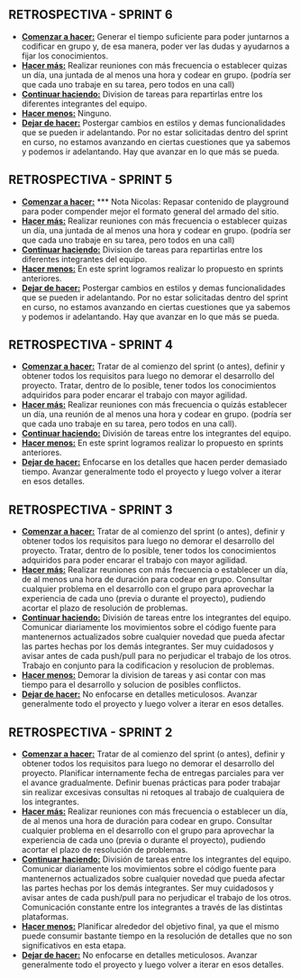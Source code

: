 ## RETROSPECTIVA - SPRINT 6

- **<u>Comenzar a hacer:</u>** Generar el tiempo suficiente para poder juntarnos a codificar en grupo y, de esa manera, poder ver las dudas y ayudarnos a fijar los conocimientos.
- **<u>Hacer más:</u>** Realizar reuniones con más frecuencia o establecer quizas un día, una juntada de al menos una hora y codear en grupo. (podría ser que cada uno trabaje en su tarea, pero todos en una call)
- **<u>Continuar haciendo:</u>** Division de tareas para repartirlas entre los diferentes integrantes del equipo. 
- **<u>Hacer menos:</u>** Ninguno.
- **<u>Dejar de hacer:</u>** Postergar cambios en estilos y demas funcionalidades que se pueden ir adelantando. Por no estar solicitadas dentro del sprint en curso, no estamos avanzando en ciertas cuestiones que 
  ya sabemos y podemos ir adelantando. Hay que avanzar en lo que más se pueda.

## RETROSPECTIVA - SPRINT 5

- **<u>Comenzar a hacer:</u>** *** Nota Nicolas: Repasar contenido de playground para poder compender mejor el formato general del armado del sitio.
- **<u>Hacer más:</u>** Realizar reuniones con más frecuencia o establecer quizas un día, una juntada de al menos una hora y codear en grupo. (podría ser que cada uno trabaje en su tarea, pero todos en una call)
- **<u>Continuar haciendo:</u>** Division de tareas para repartirlas entre los diferentes integrantes del equipo. 
- **<u>Hacer menos:</u>** En este sprint logramos realizar lo propuesto en sprints anteriores.
- **<u>Dejar de hacer:</u>** Postergar cambios en estilos y demas funcionalidades que se pueden ir adelantando. Por no estar solicitadas dentro del sprint en curso, no estamos avanzando en ciertas cuestiones que 
  ya sabemos y podemos ir adelantando. Hay que avanzar en lo que más se pueda.



## RETROSPECTIVA - SPRINT 4

- **<u>Comenzar a hacer:</u>** Tratar de al comienzo del sprint (o antes), definir y obtener todos los requisitos para luego no demorar el desarrollo del proyecto. Tratar, dentro de lo posible, tener todos los conocimientos adquiridos para poder encarar el trabajo con mayor agilidad.
- **<u>Hacer más:</u>** Realizar reuniones con más frecuencia o quizás establecer un día, una reunión de al menos una hora y codear en grupo. (podría ser que cada uno trabaje en su tarea, pero todos en una call).
- **<u>Continuar haciendo:</u>** División de tareas entre los integrantes del equipo. 
- **<u>Hacer menos:</u>** En este sprint logramos realizar lo propuesto en sprints anteriores.
- **<u>Dejar de hacer:</u>** Enfocarse en los detalles que hacen perder demasiado tiempo. Avanzar generalmente todo el proyecto y luego volver a iterar en esos detalles.



## RETROSPECTIVA - SPRINT 3

- **<u>Comenzar a hacer:</u>** Tratar de al comienzo del sprint (o antes), definir y obtener todos los requisitos para luego no demorar el desarrollo del proyecto. Tratar, dentro de lo posible, tener todos los conocimientos adquiridos para poder encarar el trabajo con mayor agilidad.
- **<u>Hacer más:</u>** Realizar reuniones con más frecuencia o establecer un día, de al menos una hora de duración para codear en grupo. Consultar cualquier problema en el desarrollo con el grupo para aprovechar la experiencia de cada uno (previa o durante el proyecto), pudiendo acortar el plazo de resolución de problemas. 
- **<u>Continuar haciendo:</u>** División de tareas entre los integrantes del equipo. Comunicar diariamente los movimientos sobre el código fuente para mantenernos actualizados sobre cualquier novedad que pueda afectar las partes hechas por los demás integrantes. Ser muy cuidadosos y avisar antes de cada push/pull para no perjudicar el trabajo de los otros. Trabajo en conjunto para la codificacion y resolucion de problemas.
- **<u>Hacer menos:</u>** Demorar la division de tareas y asi contar con mas tiempo para el desarrollo y solucion de posibles conflictos.
- **<u>Dejar de hacer:</u>** No enfocarse en detalles meticulosos. Avanzar generalmente todo el proyecto y luego volver a iterar en esos detalles.



## RETROSPECTIVA - SPRINT 2

- **<u>Comenzar a hacer:</u>** Tratar de al comienzo del sprint (o antes), definir y obtener todos los requisitos para luego no demorar el desarrollo del proyecto. Planificar internamente fecha de entregas parciales para ver el avance gradualmente. Definir buenas prácticas para poder trabajar sin realizar excesivas consultas ni retoques al trabajo de cualquiera de los integrantes. 
- **<u>Hacer más:</u>** Realizar reuniones con más frecuencia o establecer un día, de al menos una hora de duración para codear en grupo. Consultar cualquier problema en el desarrollo con el grupo para aprovechar la experiencia de cada uno (previa o durante el proyecto), pudiendo acortar el plazo de resolución de problemas. 
- **<u>Continuar haciendo:</u>** División de tareas entre los integrantes del equipo. Comunicar diariamente los movimientos sobre el código fuente para mantenernos actualizados sobre cualquier novedad que pueda afectar las partes hechas por los demás integrantes. Ser muy cuidadosos y avisar antes de cada push/pull para no perjudicar el trabajo de los otros. Comunicación constante entre los integrantes a través de las distintas plataformas.
- **<u>Hacer menos:</u>** Planificar alrededor del objetivo final, ya que el mismo puede consumir bastante tiempo en la resolución de detalles que no son significativos en esta etapa.
- **<u>Dejar de hacer:</u>** No enfocarse en detalles meticulosos. Avanzar generalmente todo el proyecto y luego volver a iterar en esos detalles.